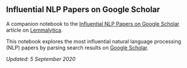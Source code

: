 ## Influential NLP Papers on Google Scholar

A companion notebook to the [Influential NLP Papers on Google Scholar](https://lemmalytica.com/posts/2020/09/05/influential-nlp-papers/) article on [Lemmalytica](https://lemmalytica.com).

This notebook explores the most influential natural language processing (NLP) papers by parsing search results on [Google Scholar](https://scholar.google.com/scholar?hl=en&as_sdt=0%2C9&q=%22natural+language+processing%22&btnG=&oq=%22natural+la).

*Updated: 5 September 2020*
